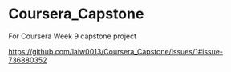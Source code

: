 # Coursera_Capstone
For Coursera Week 9 capstone project

https://github.com/laiw0013/Coursera_Capstone/issues/1#issue-736880352

